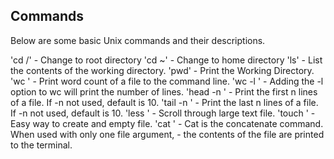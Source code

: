 ## Commands

Below are some basic Unix commands and their descriptions.

'cd /'			 - Change to root directory
'cd ~'			 - Change to home directory
'ls' 			 - List the contents of the working directory.
'pwd' 			 - Print the Working Directory.
'wc <file>'		 - Print word count of a file to the command line.
'wc -l <file>' 		 - Adding the -l option to wc will print the number of lines.
'head -n <file>'	 - Print the first n lines of a file. If -n not used, default is 10.
'tail -n <file>' 	 - Print the last n lines of a file. If -n not used, default is 10.
'less <file>' 		 - Scroll through large text file.
'touch <file>' 		 - Easy way to create and empty file.
'cat <file>' 		 - Cat is the concatenate command. When used with only one file argument,
			 - the contents of the file are printed to the terminal.
